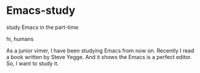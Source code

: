 # Emacs-study
study Emacs in the part-time

hi, humans

As a junior vimer, I have been studying Emacs from now on.
Recently I read a book written by Steve Yegge. And it shows the Emacs is a perfect editor.
So, I want to study it.


